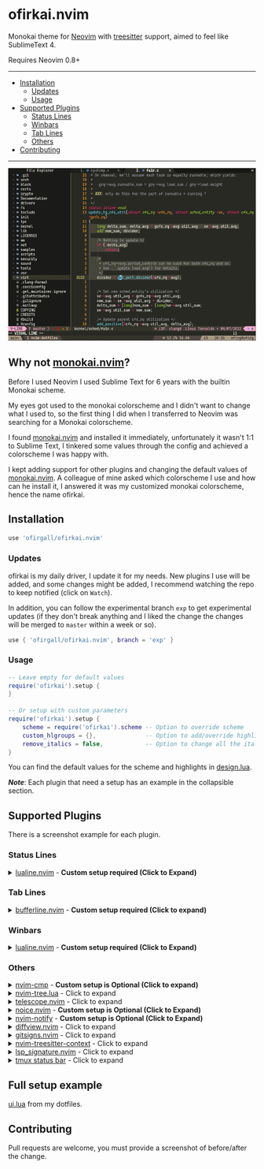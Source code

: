 # ofirkai.nvim
Monokai theme for [Neovim](https://github.com/neovim/neovim) with [treesitter](https://github.com/nvim-treesitter/nvim-treesitter) support, aimed to feel like SublimeText 4.

Requires Neovim 0.8+

---
* [Installation](#installation)
	* [Updates](#updates)
	* [Usage](#usage)
* [Supported Plugins](#supported-plugins)
	* [Status Lines](#status-lines)
	* [Winbars](#winbars)
	* [Tab Lines](#tab-lines)
	* [Others](#others)
* [Contributing](#contributing)
---

<p align='center'><a><img src='./media/main.png'></a></p>

## Why not [monokai.nvim](https://github.com/tanvirtin/monokai.nvim)?
Before I used Neovim I used Sublime Text for 6 years with the builtin Monokai scheme.

My eyes got used to the monokai colorscheme and I didn't want to change what I used to, so the first thing I did when I transferred to Neovim was searching for a Monokai colorscheme.

I found [monokai.nvim](https://github.com/tanvirtin/monokai.nvim) and installed it immediately, unfortunately it wasn't 1:1 to Sublime Text, I tinkered some values through the config and achieved a colorscheme I was happy with.

I kept adding support for other plugins and changing the default values of [monokai.nvim](https://github.com/tanvirtin/monokai.nvim). A colleague of mine asked which colorscheme I use and how can he install it, I answered it was my customized monokai colorscheme, hence the name ofirkai.


## Installation
```lua
use 'ofirgall/ofirkai.nvim'
```

### Updates
ofirkai is my daily driver, I update it for my needs. New plugins I use will be added, and some changes might be added, I recommend watching the repo to keep notified (click on `Watch`).

In addition, you can follow the experimental branch `exp` to get experimental updates (if they don't break anything and I liked the change the changes will be merged to `master` within a week or so).
```lua
use { 'ofirgall/ofirkai.nvim', branch = 'exp' }
```

### Usage
```lua
-- Leave empty for default values
require('ofirkai').setup {
}

-- Or setup with custom parameters
require('ofirkai').setup {
	scheme = require('ofirkai').scheme -- Option to override scheme
	custom_hlgroups = {},              -- Option to add/override highlight groups
	remove_italics = false,            -- Option to change all the italics style to none
}
```

You can find the default values for the scheme and highlights in [design.lua](https://github.com/ofirgall/ofirkai.nvim/blob/master/lua/ofirkai/design.lua).

_**Note**_: Each plugin that need a setup has an example in the collapsible section.

## Supported Plugins
There is a screenshot example for each plugin.

### Status Lines
<details><summary><a href='https://github.com/nvim-lualine/lualine.nvim'>lualine.nvim</a> - <b>Custom setup required (Click to Expand)</b></summary>

---
<p align='center'><a><img src='./media/lualine/lualine_normal.png'></a></p>
<p align='center'><a><img src='./media/lualine/lualine_insert.png'></a></p>
<p align='center'><a><img src='./media/lualine/lualine_visual.png'></a></p>
<p align='center'><a><img src='./media/lualine/lualine_command.png'></a></p>

**Setup Example:**
```lua
require('lualine').setup {
	options = {
		theme = require('ofirkai.statuslines.lualine').theme,
	}
}
```
---
</details>

### Tab Lines
<details><summary><a href='https://github.com/akinsho/bufferline.nvim'>bufferline.nvim</a> - <b>Custom setup required (Click to expand)</b></summary>

---
<p align='center'><a><img src='./media/bufferline.png'></a></p>

Setup Example:
```lua
-- bufferline.nvim, must be loaded after color scheme (working on that https://github.com/ofirgall/ofirkai.nvim/issues/2)
require('bufferline').setup {
	highlights = require('ofirkai.tablines.bufferline').highlights, -- Must
	options = { -- Optional, recommended
		themable = true, -- Must
		separator_style = 'slant',
		offsets = { { filetype = 'NvimTree', text = 'File Explorer', text_align = 'center' } },
		show_buffer_icons = true,
		numbers = 'ordinal',
		max_name_length = 40,
	},
}
```
---
</details>

### Winbars
<details><summary><a href='https://github.com/nvim-lualine/lualine.nvim'>lualine.nvim</a> - <b>Custom setup required (Click to Expand)</b></summary>

---
<p align='center'><a><img src='./media/winbar.png'></a></p>

Setup Example:
```lua
-- Unfortunately you can't set them for winbar separately in lualine so I use `color` in my winbar sections

-- SmiteshP/nvim-navic (displays function context)
local navic = require('nvim-navic')
navic.setup {
	separator = "  "
}

local ofirkai_lualine = require('ofirkai.statuslines.lualine')
local winbar = {
	lualine_a = {},
	lualine_b = {
		{
			'filename',
			icon = '',
			color = ofirkai_lualine.winbar_color,
			padding = { left = 4 }
		},
	},
	lualine_c = {
		{
			navic.get_location,
			icon = "",
			cond = navic.is_available,
			color = ofirkai_lualine.winbar_color,
		},
	},
	lualine_x = {},
	lualine_y = {},
	lualine_z = {}
}

require('lualine').setup {
	options = {
		icons_enabled = true,
		disabled_filetypes = { -- Recommended filetypes to disable winbar
			winbar = { 'gitcommit', 'NvimTree', 'toggleterm', 'fugitive' },
		},
	},
	winbar = winbar,
	inactive_winbar = winbar,
}
```
---
</details>

### Others
<details><summary><a href='https://github.com/hrsh7th/nvim-cmp'>nvim-cmp</a> - <b>Custom setup is Optional (Click to expand)</b></summary>

---
<p align='center'><a><img src='./media/nvim-cmp.png'></a></p>

```lua
require('cmp').setup({
	window = require('ofirkai.plugins.nvim-cmp').window, -- I just removed the `FloatBorder:Normal` from the highlights to allow the FloatBorder to be colored, its not a must.

	-- Get lsp icons from ofirkai, requires https://github.com/onsails/lspkind.nvim
	formatting = {
		format = lspkind.cmp_format({
			symbol_map = require('ofirkai.plugins.nvim-cmp').kind_icons,
			maxwidth = 50,
			mode = 'symbol'
		})
	},

})
```
---
</details>

<details><summary><a href='https://github.com/kyazdani42/nvim-tree.lua'>nvim-tree.lua</a> - Click to expand</summary>

---
<p align='center'><a><img src='./media/nvim-tree.png'></a></p>

---
</details>

<details><summary><a href='https://github.com/nvim-telescope/telescope.nvim'>telescope.nvim</a> - Click to expand</summary>

---
<p align='center'><a><img src='./media/telescope.png'></a></p>

---
</details>

<details><summary><a href='https://github.com/folke/noice.nvim'>noice.nvim</a> - <b>Custom setup is Optional (Click to Expand)</b></summary>

---
<p align='center'><a><img src='./media/noice.png'></a></p>

```lua
require('noice').setup {
    popupmenu = {
        enabled = false, -- I prefer nvim-cmp
    },
    lsp = {
        signature = {
            enabled = false -- I prefer to use ray-x/lsp_signature.nvim with minimal design
        },
        override = {
            -- Override `vim.lsp.buf.hover` and `nvim-cmp` doc formatter with `noice` doc formatter.
            ['vim.lsp.util.convert_input_to_markdown_lines'] = true,
            ['vim.lsp.util.stylize_markdown'] = true,
            ['cmp.entry.get_documentation'] = true,
        },
    },
}
```

---
</details>

<details><summary><a href='https://github.com/rcarriga/nvim-notify'>nvim-notify</a> - <b>Custom setup is Optional (Click to Expand)</b></summary>

---
<p align='center'><a><img src='./media/notify.png'></a></p>

```lua
require('notify').setup {
    background_colour = require('ofirkai').scheme.ui_bg,
}
```

---
</details>

<details><summary><a href='https://github.com/sindrets/diffview.nvim'>diffview.nvim</a> - Click to expand</summary>

---
<p align='center'><a><img src='./media/diffview.png'></a></p>

---
</details>

<details><summary><a href='https://github.com/lewis6991/gitsigns.nvim'>gitsigns.nvim</a> - Click to expand</summary>

---
<p align='center'><a><img src='./media/gitsigns.png'></a></p>

---
</details>

<details><summary><a href='https://github.com/nvim-treesitter/nvim-treesitter-context'>nvim-treesitter-context</a> - Click to expand</summary>

---
<p align='center'><a><img src='./media/treesitter-context.png'></a></p>

---
</details>


<details><summary><a href='https://github.com/ray-x/lsp_signature.nvim'>lsp_signature.nvim</a> - Click to expand</summary>

---
I don't change the highlight group because I use a minimalistic design for the lsp signature you can adapt it.

<p align='center'><a><img src='./media/lsp_signature.png'></a></p>

```lua
local lsp_signature_cfg = {
	bind = true,
	use_lspsaga = false,
	doc_lines = 0,
	floating_window = false,
	hint_scheme = 'LspSignatureHintVirtualText',
	hint_prefix = ' ',
}
```
---
</details>

<details><summary><a href='https://github.com/o0th/tmux-nova/blob/master/Gallery.md#gruvbox'>tmux status bar</a> - Click to expand</summary>

---
<p align='center'><a><img src='./media/tmux.png'></a></p>

---
</details>

## Full setup example
[ui.lua](https://github.com/ofirgall/dotfiles/blob/master/editors/nvim/lua/plugins/ui.lua) from my dotfiles.

## Contributing
Pull requests are welcome, you must provide a screenshot of before/after the change.
